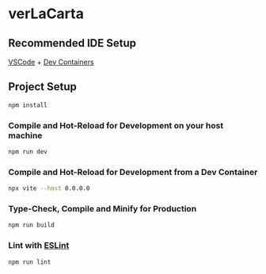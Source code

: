 # verLaCarta

## Recommended IDE Setup

[VSCode](https://code.visualstudio.com/) + [Dev Containers](https://marketplace.visualstudio.com/items?itemName=ms-vscode-remote.remote-containers)

## Project Setup

```sh
npm install
```

### Compile and Hot-Reload for Development on your host machine

```sh
npm run dev
```

### Compile and Hot-Reload for Development from a Dev Container

```sh
npx vite --host 0.0.0.0
```

### Type-Check, Compile and Minify for Production

```sh
npm run build
```

### Lint with [ESLint](https://eslint.org/)

```sh
npm run lint
```
